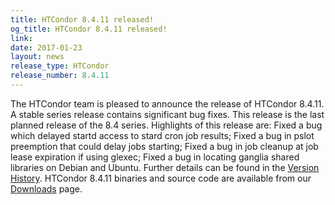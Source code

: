 ```yaml
---
title: HTCondor 8.4.11 released!
og_title: HTCondor 8.4.11 released!
link: 
date: 2017-01-23
layout: news
release_type: HTCondor
release_number: 8.4.11
---
```


The HTCondor team is pleased to announce the release of HTCondor 8.4.11. A stable series release contains significant bug fixes. This release is the last planned release of the 8.4 series.  Highlights of this release are: Fixed a bug which delayed startd access to stard cron job results; Fixed a bug in pslot preemption that could delay jobs starting; Fixed a bug in job cleanup at job lease expiration if using glexec; Fixed a bug in locating ganglia shared libraries on Debian and Ubuntu.  Further details can be found in the <a href="manual/v8.4.11/10_3Stable_Release.html">Version History</a>. HTCondor 8.4.11 binaries and source code are available from our <a href="downloads/">Downloads</a> page. 

